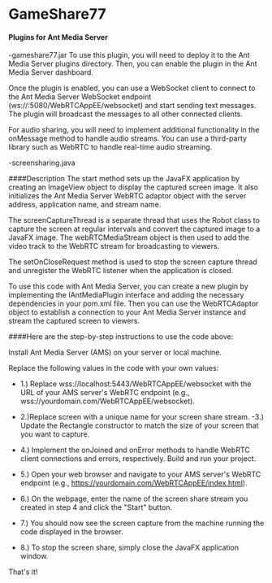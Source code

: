 # GameShare77
#### Plugins for Ant Media Server 
-gameshare77.jar
To use this plugin, you will need to deploy it to the Ant Media Server plugins directory. Then, you can enable the plugin in the Ant Media Server dashboard.

Once the plugin is enabled, you can use a WebSocket client to connect to the Ant Media Server WebSocket endpoint (ws://<server-ip>:5080/WebRTCAppEE/websocket) and start sending text messages. The plugin will broadcast the messages to all other connected clients.

For audio sharing, you will need to implement additional functionality in the onMessage method to handle audio streams. You can use a third-party library such as WebRTC to handle real-time audio streaming.

 -screensharing.java
  
  ####Description
The start method sets up the JavaFX application by creating an ImageView object to display the captured screen image. It also initializes the Ant Media Server WebRTC adaptor object with the server address, application name, and stream name.

The screenCaptureThread is a separate thread that uses the Robot class to capture the screen at regular intervals and convert the captured image to a JavaFX image. The webRTCMediaStream object is then used to add the video track to the WebRTC stream for broadcasting to viewers.

The setOnCloseRequest method is used to stop the screen capture thread and unregister the WebRTC listener when the application is closed.

To use this code with Ant Media Server, you can create a new plugin by implementing the IAntMediaPlugin interface and adding the necessary dependencies in your pom.xml file. Then you can use the WebRTCAdaptor object to establish a connection to your Ant Media Server instance and stream the captured screen to viewers.

####Here are the step-by-step instructions to use the code above:

Install Ant Media Server (AMS) on your server or local machine.


Replace the following values in the code with your own values:

- 1.) Replace wss://localhost:5443/WebRTCAppEE/websocket with the URL of your AMS server's WebRTC endpoint (e.g., wss://yourdomain.com/WebRTCAppEE/websocket).
- 2.)Replace screen with a unique name for your screen share stream.
-3.) Update the Rectangle constructor to match the size of your screen that you want to capture.
- 4.) Implement the onJoined and onError methods to handle WebRTC client connections and errors, respectively.
Build and run your project.

- 5.) Open your web browser and navigate to your AMS server's WebRTC endpoint (e.g., https://yourdomain.com/WebRTCAppEE/index.html).

- 6.) On the webpage, enter the name of the screen share stream you created in step 4 and click the "Start" button.

- 7.) You should now see the screen capture from the machine running the code displayed in the browser.

- 8.) To stop the screen share, simply close the JavaFX application window.

That's it!





